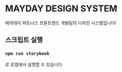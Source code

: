 # MAYDAY DESIGN SYSTEM

메이데이 파트너스 프론트엔드 개발팀의 디자인 시스템입니다!

## 스크립트 실행

### `npm run storybook`

로 로컬에서 실행할 수 있습니다.
